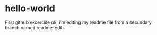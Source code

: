 # hello-world
First github excercise
ok, i'm editing my readme file from a secundary branch named readme-edits
